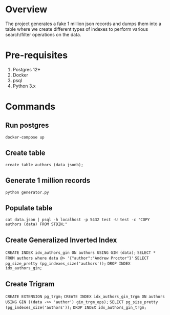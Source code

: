 # Overview

The project generates a fake 1 million json records and dumps them into a table where we create different types of indexes to perform various search/filter operations on the data.

# Pre-requisites

1. Postgres 12+
2. Docker
3. psql
4. Python 3.x

# Commands

## Run postgres

`docker-compose up`

## Create table

`create table authors (data jsonb);`

## Generate 1 million records

`python generator.py`

## Populate table

`cat data.json | psql -h localhost -p 5432 test -U test -c "COPY authors (data) FROM STDIN;"`

## Create Generalized Inverted Index

`CREATE INDEX idx_authors_gin ON authors USING GIN (data);`
`SELECT * FROM authors where data @> '{"author":"Andrew Proctor"}'`
`SELECT pg_size_pretty (pg_indexes_size('authors'));`
`DROP INDEX idx_authors_gin;`

## Create Trigram

`CREATE EXTENSION pg_trgm;`
`CREATE INDEX idx_authors_gin_trgm ON authors USING GIN ((data ->> 'author') gin_trgm_ops);`
`SELECT pg_size_pretty (pg_indexes_size('authors'));`
`DROP INDEX idx_authors_gin_trgm;`
